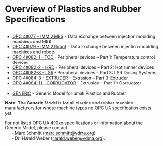 # Overview of Plastics and Rubber Specifications

##

- [OPC 40077 - IMM 2 MES](pr40077.md) - Data exchange between injection
moulding machines and MES
- [OPC 40079 - IMM 2 Robot](pr400779.md) - Data exchange between injection moulding machines and robots
- [OPC 40082-1 - TCD](pr40082-1.md) - Peripheral devices – Part 1: Temperature control devices
- [OPC 40082-2 - HRD](pr40082-2.md) - Peripheral devices – Part 2: Hot runner devices
- [OPC 40082-3 - LSR](pr40082-3.md) - Peripheral devices – Part 3: LSR Dosing Systems
- [OPC 40084-3 - EXTRUDER](pr40084-3.md) - Extrusion – Part 3: Extruder
- [OPC 40084-11 - CORRUGATOR](pr40084-11.md) - Extrusion – Part 11: Corrugator<br><br>
- [GENERIC](prgeneric.md) - Generic Model for umati Plastics and Rubber

**Note:** The **Generic** Model is for all plastics and rubber machine manufacturers for whose machine types no OPC UA specification exists yet.

For not listed OPC UA 400xx specifications or information about the Generic Model, please contact<br>&ensp;&ensp;&ensp;- Marc Schmitt (marc.schmitt@vdma.org)<br>&ensp;&ensp;&ensp;- Dr. Harald Weber (harald.weber@vdma.org).